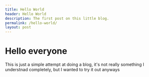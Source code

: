 ```yaml
---
title: Hello World
header: Hello World
description: The first post on this little blog.
permalink: /hello-world/
layout: post
---
```


# Hello everyone

This is just a simple attempt at doing a blog, it's not really something I understnad completely, but I wanted to try it out anyways

